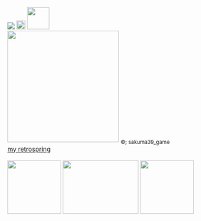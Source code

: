 
![](https://komarev.com/ghpvc/?username=sednoseterces&color=987668&style=plastic&label=hmhmh+hi+my+platonic+polycules++++) <img src="https://github.com/user-attachments/assets/89206af5-eee2-4631-9406-98f4af8e6ad2" height=20 weight=50> <img src="https://github.com/user-attachments/assets/05bc31a9-c9d9-4e74-8afe-c98d9ffe8805" height=50 weight=100> <br />
<img src="https://github.com/user-attachments/assets/21bd562d-9e24-438c-9112-471feb777e06" height=250 weight=500> <sub> ©; sakuma39_game </sub> <br />
[my retrospring](https://retrospring.net/@applepox) <br /> <br />
<img src="https://github.com/user-attachments/assets/51f77a00-65ef-4ae7-8ba0-5e4ed5ce5b4f" height=120 weight=170> <img src="https://github.com/user-attachments/assets/9dd7ad32-b699-42a3-8dce-24e3dd348fa1" height=120 width=170> <img src="https://github.com/user-attachments/assets/1ba905c6-c432-475c-856b-3f68e3e5de3c" height=120 weight=170>


